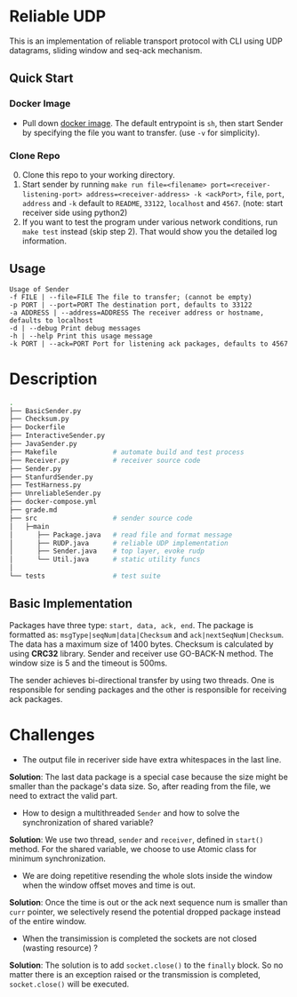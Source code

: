 # Reliable UDP

This is an implementation of reliable transport protocol with CLI using UDP datagrams, sliding window and seq-ack mechanism.

## Quick Start

### Docker Image
- Pull down [docker image](https://hub.docker.com/repository/docker/shari666/rudp). The default entrypoint is `sh`, then start Sender by specifying the file you want to transfer. (use `-v` for simplicity).

### Clone Repo
0. Clone this repo to your working directory.
1. Start sender by running `make run file=<filename> port=<receiver-listening-port> address=<receiver-address> -k <ackPort>`, `file`, `port`, `address` and `-k` default to `README`, `33122`, `localhost` and `4567`. (note: start receiver side using python2)
2. If you want to test the program under various network conditions, run `make test` instead (skip step 2). That would show you the detailed log information.

## Usage
```text
Usage of Sender
-f FILE | --file=FILE The file to transfer; (cannot be empty)
-p PORT | --port=PORT The destination port, defaults to 33122
-a ADDRESS | --address=ADDRESS The receiver address or hostname, defaults to localhost
-d | --debug Print debug messages
-h | --help Print this usage message
-k PORT | --ack=PORT Port for listening ack packages, defaults to 4567
```

# Description
```bash
.
├── BasicSender.py
├── Checksum.py
├── Dockerfile
├── InteractiveSender.py
├── JavaSender.py
├── Makefile              # automate build and test process
├── Receiver.py           # receiver source code
├── Sender.py
├── StanfurdSender.py
├── TestHarness.py
├── UnreliableSender.py
├── docker-compose.yml
├── grade.md
├── src                   # sender source code
│   ├─main
│      ├── Package.java   # read file and format message
│      ├── RUDP.java      # reliable UDP implementation
│      ├── Sender.java    # top layer, evoke rudp
│      └── Util.java      # static utility funcs
│   
└── tests                 # test suite
```
## Basic Implementation

Packages have three type: `start, data, ack, end`. The package is formatted as: `msgType|seqNum|data|Checksum` and `ack|nextSeqNum|Checksum`. The data has a maximum size of 1400 bytes. Checksum is calculated by using **CRC32** library. Sender and receiver use GO-BACK-N method. The window size is 5 and the timeout is 500ms.

The sender achieves bi-directional transfer by using two threads. One is responsible for sending packages and the other is responsible for receiving ack packages.

# Challenges

- The output file in receriver side have extra whitespaces in the last line.

**Solution**: The last data package is a special case because the size might be smaller than the package's data size. So, after reading from the file, we need to extract the valid part.

- How to design a multithreaded `Sender` and how to solve the synchronization of shared variable?

**Solution**: We use two thread, `sender` and `receiver`, defined in `start()` method. For the shared variable, we choose to use Atomic class for minimum synchronization.

- We are doing repetitive resending the whole slots inside the window when the window offset moves and time is out.

**Solution**: Once the time is out or the ack next sequence num is smaller than `curr` pointer, we selectively resend the potential dropped package instead of the entire window.

- When the transimission is completed the sockets are not closed (wasting resource) ?

**Solution**: The solution is to add `socket.close()` to the `finally` block. So no matter there is an exception raised or the transmission is completed, `socket.close()` will be executed.